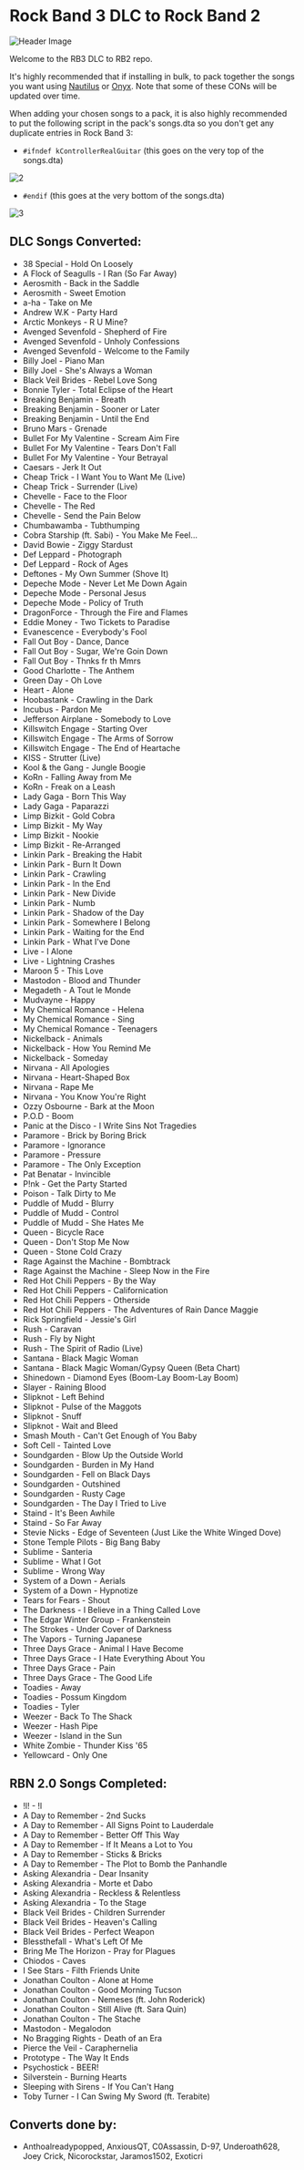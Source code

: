 # Rock Band 3 DLC to Rock Band 2

![Header Image](dependencies/media/header.png)

Welcome to the RB3 DLC to RB2 repo. 

It's highly recommended that if installing in bulk, to pack together the songs you want using [Nautilus](https://nemosnautilus.com/nautilus/) or [Onyx](https://github.com/mtolly/onyx/). Note that some of these CONs will be updated over time. 

When adding your chosen songs to a pack, it is also highly recommended to put the following script in the pack's songs.dta so you don't get any duplicate entries in Rock Band 3:
- `#ifndef kControllerRealGuitar` (this goes on the very top of the songs.dta) 

![2](dependencies/media/2.png)
- `#endif` (this goes at the very bottom of the songs.dta) 

![3](dependencies/media/3.png)

## DLC Songs Converted:
* 38 Special - Hold On Loosely
* A Flock of Seagulls - I Ran (So Far Away)
* Aerosmith - Back in the Saddle
* Aerosmith - Sweet Emotion
* a-ha - Take on Me
* Andrew W.K - Party Hard
* Arctic Monkeys - R U Mine?
* Avenged Sevenfold - Shepherd of Fire
* Avenged Sevenfold - Unholy Confessions
* Avenged Sevenfold - Welcome to the Family
* Billy Joel - Piano Man
* Billy Joel - She's Always a Woman
* Black Veil Brides - Rebel Love Song
* Bonnie Tyler - Total Eclipse of the Heart
* Breaking Benjamin - Breath
* Breaking Benjamin - Sooner or Later
* Breaking Benjamin - Until the End
* Bruno Mars - Grenade
* Bullet For My Valentine - Scream Aim Fire
* Bullet For My Valentine - Tears Don't Fall
* Bullet For My Valentine - Your Betrayal
* Caesars - Jerk It Out
* Cheap Trick - I Want You to Want Me (Live)
* Cheap Trick - Surrender (Live)
* Chevelle - Face to the Floor
* Chevelle - The Red
* Chevelle - Send the Pain Below
* Chumbawamba - Tubthumping
* Cobra Starship (ft. Sabi) - You Make Me Feel...
* David Bowie - Ziggy Stardust
* Def Leppard - Photograph
* Def Leppard - Rock of Ages
* Deftones - My Own Summer (Shove It)
* Depeche Mode - Never Let Me Down Again
* Depeche Mode - Personal Jesus
* Depeche Mode - Policy of Truth
* DragonForce - Through the Fire and Flames
* Eddie Money - Two Tickets to Paradise
* Evanescence - Everybody's Fool
* Fall Out Boy - Dance, Dance
* Fall Out Boy - Sugar, We're Goin Down
* Fall Out Boy - Thnks fr th Mmrs
* Good Charlotte - The Anthem
* Green Day - Oh Love
* Heart - Alone
* Hoobastank - Crawling in the Dark
* Incubus - Pardon Me
* Jefferson Airplane - Somebody to Love
* Killswitch Engage - Starting Over
* Killswitch Engage - The Arms of Sorrow
* Killswitch Engage - The End of Heartache
* KISS - Strutter (Live)
* Kool & the Gang - Jungle Boogie
* KoRn - Falling Away from Me
* KoRn - Freak on a Leash
* Lady Gaga - Born This Way
* Lady Gaga - Paparazzi
* Limp Bizkit - Gold Cobra
* Limp Bizkit - My Way
* Limp Bizkit - Nookie
* Limp Bizkit - Re-Arranged
* Linkin Park - Breaking the Habit
* Linkin Park - Burn It Down
* Linkin Park - Crawling
* Linkin Park - In the End
* Linkin Park - New Divide
* Linkin Park - Numb
* Linkin Park - Shadow of the Day
* Linkin Park - Somewhere I Belong
* Linkin Park - Waiting for the End
* Linkin Park - What I've Done
* Live - I Alone
* Live - Lightning Crashes
* Maroon 5 - This Love
* Mastodon - Blood and Thunder
* Megadeth - A Tout le Monde
* Mudvayne - Happy
* My Chemical Romance - Helena
* My Chemical Romance - Sing
* My Chemical Romance - Teenagers
* Nickelback - Animals
* Nickelback - How You Remind Me
* Nickelback - Someday
* Nirvana - All Apologies
* Nirvana - Heart-Shaped Box
* Nirvana - Rape Me
* Nirvana - You Know You're Right
* Ozzy Osbourne - Bark at the Moon
* P.O.D - Boom
* Panic at the Disco - I Write Sins Not Tragedies
* Paramore - Brick by Boring Brick
* Paramore - Ignorance
* Paramore - Pressure
* Paramore - The Only Exception
* Pat Benatar - Invincible
* P!nk - Get the Party Started
* Poison - Talk Dirty to Me
* Puddle of Mudd - Blurry
* Puddle of Mudd - Control
* Puddle of Mudd - She Hates Me
* Queen - Bicycle Race
* Queen - Don't Stop Me Now
* Queen - Stone Cold Crazy
* Rage Against the Machine - Bombtrack
* Rage Against the Machine - Sleep Now in the Fire
* Red Hot Chili Peppers - By the Way
* Red Hot Chili Peppers - Californication
* Red Hot Chili Peppers - Otherside
* Red Hot Chili Peppers - The Adventures of Rain Dance Maggie
* Rick Springfield - Jessie's Girl
* Rush - Caravan
* Rush - Fly by Night
* Rush - The Spirit of Radio (Live)
* Santana - Black Magic Woman
* Santana - Black Magic Woman/Gypsy Queen (Beta Chart)
* Shinedown - Diamond Eyes (Boom-Lay Boom-Lay Boom)
* Slayer - Raining Blood
* Slipknot - Left Behind
* Slipknot - Pulse of the Maggots
* Slipknot - Snuff
* Slipknot - Wait and Bleed
* Smash Mouth - Can't Get Enough of You Baby
* Soft Cell - Tainted Love
* Soundgarden - Blow Up the Outside World
* Soundgarden - Burden in My Hand
* Soundgarden - Fell on Black Days
* Soundgarden - Outshined
* Soundgarden - Rusty Cage
* Soundgarden - The Day I Tried to Live
* Staind - It's Been Awhile
* Staind - So Far Away
* Stevie Nicks - Edge of Seventeen (Just Like the White Winged Dove)
* Stone Temple Pilots - Big Bang Baby
* Sublime - Santeria
* Sublime - What I Got
* Sublime - Wrong Way
* System of a Down - Aerials
* System of a Down - Hypnotize
* Tears for Fears - Shout
* The Darkness - I Believe in a Thing Called Love
* The Edgar Winter Group - Frankenstein
* The Strokes - Under Cover of Darkness
* The Vapors - Turning Japanese
* Three Days Grace - Animal I Have Become
* Three Days Grace - I Hate Everything About You
* Three Days Grace - Pain
* Three Days Grace - The Good Life
* Toadies - Away
* Toadies - Possum Kingdom
* Toadies - Tyler
* Weezer - Back To The Shack
* Weezer - Hash Pipe
* Weezer - Island in the Sun
* White Zombie - Thunder Kiss '65
* Yellowcard - Only One


## RBN 2.0 Songs Completed:
* !l! - !l
* A Day to Remember - 2nd Sucks
* A Day to Remember - All Signs Point to Lauderdale
* A Day to Remember - Better Off This Way
* A Day to Remember - If It Means a Lot to You
* A Day to Remember - Sticks & Bricks
* A Day to Remember - The Plot to Bomb the Panhandle
* Asking Alexandria - Dear Insanity
* Asking Alexandria - Morte et Dabo
* Asking Alexandria - Reckless & Relentless
* Asking Alexandria - To the Stage
* Black Veil Brides - Children Surrender
* Black Veil Brides - Heaven's Calling
* Black Veil Brides - Perfect Weapon
* Blessthefall - What's Left Of Me
* Bring Me The Horizon - Pray for Plagues
* Chiodos - Caves
* I See Stars - Filth Friends Unite
* Jonathan Coulton - Alone at Home
* Jonathan Coulton - Good Morning Tucson
* Jonathan Coulton - Nemeses (ft. John Roderick)
* Jonathan Coulton - Still Alive (ft. Sara Quin)
* Jonathan Coulton - The Stache
* Mastodon - Megalodon
* No Bragging Rights - Death of an Era
* Pierce the Veil - Caraphernelia
* Prototype - The Way It Ends
* Psychostick - BEER!
* Silverstein - Burning Hearts
* Sleeping with Sirens - If You Can't Hang
* Toby Turner - I Can Swing My Sword (ft. Terabite)

## Converts done by:
*  Anthoalreadypopped, AnxiousQT, C0Assassin, D-97, Underoath628, Joey Crick, Nicorockstar, Jaramos1502, Exoticri
